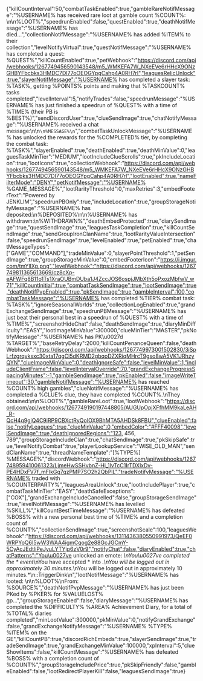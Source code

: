 {"killCountInterval":50,"combatTaskEnabled":true,"gambleRareNotifMessage":"%USERNAME% has received rare loot at gamble count %COUNT%: \n\n%LOOT%","speedrunEnabled":false,"questEnabled":true,"deathNotifMessage":"%USERNAME% has died...","collectionNotifMessage":"%USERNAME% has added %ITEM% to their collection","levelNotifyVirtual":true,"questNotifMessage":"%USERNAME% has completed a quest: %QUEST%","killCountEnabled":true,"petWebhook":"https://discord.com/api/webhooks/1267749456590143548/m5_WMKEFA7W_NXeEVe6rHHcX9ONzGHBYFbcbks3HMDC7DI77oOEOGYpgCahp4A0RH7rl","leaguesRelicUnlock":true,"slayerNotifMessage":"%USERNAME% has completed a slayer task: %TASK%, getting %POINTS% points and making that %TASKCOUNT% tasks completed","levelInterval":5,"notifyTrades":false,"speedrunMessage":"%USERNAME% has just finished a speedrun of %QUEST% with a time of %TIME% (their PB is %BEST%)","sendDiscordUser":true,"clueSendImage":true,"chatNotifyMessage":"%USERNAME% received a chat message:\n\n```\n%MESSAGE%\n```","combatTaskUnlockMessage":"%USERNAME% has unlocked the rewards for the %COMPLETED% tier, by completing the combat task: %TASK%","slayerEnabled":true,"deathEnabled":true,"deathMinValue":0,"leaguesTaskMinTier":"MEDIUM","lootIncludeClueScrolls":true,"pkIncludeLocation":true,"lootIcons":true,"collectionWebhook":"https://discord.com/api/webhooks/1267749456590143548/m5_WMKEFA7W_NXeEVe6rHHcX9ONzGHBYFbcbks3HMDC7DI77oOEOGYpgCahp4A0RH7rl","lootEnabled":true,"nameFilterMode":"DENY","petNotifMessage":"%USERNAME% %GAME_MESSAGE%","lootRarityThreshold":0,"maxRetries":3,"embedFooterText":"Powered by JENKLIM","speedrunPBOnly":true,"includeLocation":true,"groupStorageNotifyMessage":"%USERNAME% has deposited:\n%DEPOSITED%\n\n%USERNAME% has withdrawn:\n%WITHDRAWN%","deathEmbedProtected":true,"diarySendImage":true,"questSendImage":true,"leaguesTaskCompletion":true,"killCountSendImage":true,"sendGroupIronClanName":true,"lootRarityValueIntersection":false,"speedrunSendImage":true,"levelEnabled":true,"petEnabled":true,"chatMessageTypes":["GAME","COMMAND"],"tradeMinValue":0,"slayerPointThreshold":1,"petSendImage":true,"groupStorageMinValue":0,"embedFooterIcon":"https://i.imgur.com/tmYlIXp.png","levelWebhook":"https://discord.com/api/webhooks/1267749811365613669/cz8cXp-eAFWFq8B11o1Ts1XraOUBmDUba1J4ZccJOS6ospjJMbXth5oPxozMbfwV_w71","killCountInitial":true,"combatTaskSendImage":true,"lootSendImage":true,"deathNotifPvpEnabled":true,"pkSendImage":true,"gambleInterval":100,"combatTaskMessage":"%USERNAME% has completed %TIER% combat task: %TASK%","ignoreSeasonalWorlds":true,"collectionLogEnabled":true,"grandExchangeSendImage":true,"speedrunPBMessage":"%USERNAME% has just beat their personal best in a speedrun of %QUEST% with a time of %TIME%","screenshotHideChat":false,"deathSendImage":true,"diaryMinDifficulty":"EASY","lootImageMinValue":300000,"clueMinTier":"MASTER","pkNotifyMessage":"%USERNAME% has PK\u0027d %TARGET%","baseRetryDelay":2000,"killCountPenanceQueen":false,"deathWebhook":"https://discord.com/api/webhooks/1267749973001502830/3iSpLrfzgrqvksxc30xta17qgCl5dKRMD2gbqoDZXRiqMHrcT9gso8wA5VK1JRhzyQYN","clueImageMinValue":0,"deathIgnoreSafe":false,"levelMinValue":1,"includeClientFrame":false,"levelIntervalOverride":70,"grandExchangeProgressSpacingMinutes":-1,"gambleSendImage":true,"pkEnabled":false,"imageWriteTimeout":30,"gambleNotifMessage":"%USERNAME% has reached %COUNT% high gambles","clueNotifMessage":"%USERNAME% has completed a %CLUE% clue, they have completed %COUNT%.\nThey obtained:\n\n%LOOT%","gambleRareLoot":true,"lootWebhook":"https://discord.com/api/webhooks/1267749190197448805/AUGUpOpjXFfhMM9kaLeAH_R-QcH4q9gjQ4C9iRP9CBXctRyQoIOX9BhMTA5AHDSk8FBU","clueEnabled":false,"notifyLeagues":true,"clueMinValue":0,"embedColor":"#FFF40098","levelSendImage":true,"deathIgnoredRegions":"123, 456, 789","groupStorageIncludeClan":true,"chatSendImage":true,"pkSkipSafe":true,"levelNotifyCombat":true,"playerLookupService":"WISE_OLD_MAN","sendClanName":true,"threadNameTemplate":"[%TYPE%] %MESSAGE%","discordWebhook":"https://discord.com/api/webhooks/1267748959410061323/LjmeHwSSHvbnZ-Hj_1lvTcC1IrTDXlxDv-PE4HDxFV7f_mFlkGg7qzPMP7SO2h2QbPlL","tradeNotifyMessage":"%USERNAME% traded with %COUNTERPARTY%","leaguesAreaUnlock":true,"lootIncludePlayer":true,"combatTaskMinTier":"EASY","deathSafeExceptions":["COX"],"grandExchangeIncludeCancelled":false,"groupStorageSendImage":true,"levelNotifMessage":"%USERNAME% has levelled %SKILL%","killCountBestTimeMessage":"%USERNAME% has defeated %BOSS% with a new personal best time of %TIME% and a completion count of %COUNT%","collectionSendImage":true,"screenshotScale":100,"leaguesWebhook":"https://discord.com/api/webhooks/1311436380550991973/QeEF0WRPYoQ6I5wW3WAA4igmCqog2e88GcJGCmY-5CyAcJEdtliPeJyuLYTYjp6zV0r9","notifyChat":false,"diaryEnabled":true,"chatPatterns":"You\u0027ve unlocked an emote: *\nYou\u0027ve completed the * event*\nYou have accepted * into *.\nYou will be logged out in approximately 30 minutes.*\nYou will be logged out in approximately 10 minutes.*\n::TriggerDink\n","lootNotifMessage":"%USERNAME% has looted: \n\n%LOOT%\nFrom: %SOURCE%","deathNotifPvpMessage":"%USERNAME% has just been PKed by %PKER% for %VALUELOST% gp...","groupStorageEnabled":false,"diaryMessage":"%USERNAME% has completed the %DIFFICULTY% %AREA% Achievement Diary, for a total of %TOTAL% diaries completed","minLootValue":300000,"pkMinValue":0,"notifyGrandExchange":false,"grandExchangeNotifyMessage":"%USERNAME% %TYPE% %ITEM% on the GE","killCountPB":true,"discordRichEmbeds":true,"slayerSendImage":true,"tradeSendImage":true,"grandExchangeMinValue":100000,"xpInterval":5,"clueShowItems":false,"killCountMessage":"%USERNAME% has defeated %BOSS% with a completion count of %COUNT%","groupStorageIncludePrice":true,"pkSkipFriendly":false,"gambleEnabled":false,"lootRedirectPlayerKill":false,"leaguesSendImage":true}

